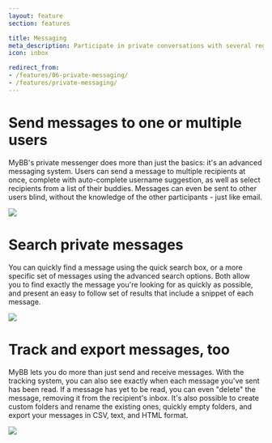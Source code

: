 ```yaml
---
layout: feature
section: features

title: Messaging
meta_description: Participate in private conversations with several registered users at a time.
icon: inbox

redirect_from:
- /features/06-private-messaging/
- /features/private-messaging/
---
```


# Send messages to one or multiple users
MyBB's private messenger does more than just the basics: it's an advanced messaging system. Users can send a message to multiple recipients at once, complete with auto-complete username suggestion, as well as select recipients from a list of their buddies. Messages can even be sent to other users blind, without the knowledge of the other participants - just like email.

<div class="feature-tour__screenshot">
	<a href="{{ site.baseurl }}/assets/images/features/messaging/compose-pm.png" class="feature-tour__screenshot__link">
		<img src="{{ site.baseurl }}/assets/images/features/messaging/compose-pm.png" class="feature-tour__screenshot__image" />
	</a>
</div>

# Search private messages
You can quickly find a message using the quick search box, or a more specific set of messages using the advanced search options. Both allow you to find exactly the message you're looking for as quickly as possible, and present an easy to follow set of results that include a snippet of each message.

<div class="feature-tour__screenshot">
	<a href="{{ site.baseurl }}/assets/images/features/messaging/advanced-search.png" class="feature-tour__screenshot__link">
		<img src="{{ site.baseurl }}/assets/images/features/messaging/advanced-search.png" class="feature-tour__screenshot__image" />
	</a>
</div>

# Track and export messages, too
MyBB lets you do more than just send and receive messages. With the tracking system, you can also see exactly when each message you've sent has been read. If a message has yet to be read, you can even "delete" the message, removing it from the recipient's inbox. It's also possible to create custom folders and rename the existing ones, quickly empty folders, and export your messages in CSV, text, and HTML format.

<div class="feature-tour__screenshot">
	<a href="{{ site.baseurl }}/assets/images/features/messaging/pm-tracking.png" class="feature-tour__screenshot__link">
		<img src="{{ site.baseurl }}/assets/images/features/messaging/pm-tracking.png" class="feature-tour__screenshot__image" />
	</a>
</div>
